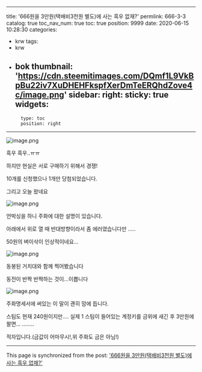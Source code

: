 
---
title: '666원을 3만원(택배비3천원 별도)에 사는 흑우 없재?'
permlink: 666-3-3
catalog: true
toc_nav_num: true
toc: true
position: 9999
date: 2020-06-15 10:28:30
categories:
- krw
tags:
- krw
- bok
thumbnail: 'https://cdn.steemitimages.com/DQmf1L9VkBpBu22iv7XuDHEHFkspfXerDmTeERQhdZove4c/image.png'
sidebar:
    right:
        sticky: true
widgets:
    -
        type: toc
        position: right
---


![image.png](https://cdn.steemitimages.com/DQmf1L9VkBpBu22iv7XuDHEHFkspfXerDmTeERQhdZove4c/image.png)

흑우 흑우..ㅠㅠ

하지만 현실은 서로 구매하기 위해서 경쟁! 

10개를 신청했으나 1개만 당첨되었습니다.

그리고 오늘 왔네요



![image.png](https://cdn.steemitimages.com/DQmVypEvSUqbAN9PBAZQ9nBP9Ms5xLmqjtpYUCg2Ca9kUnx/image.png)

언박싱을 하니 주화에 대한 설명이 있습니다.

아래에서 위로 열 때 반대방향이라서 좀 에러였습니다만 .....

50원의 벼이삭이 인상적이네요...



![image.png](https://cdn.steemitimages.com/DQmfCBk1827FUG4iZLKPqrBrvvPp7MM6cUfSMyt3eGVQ3LR/image.png)


동봉된 거치대와 함께 찍어봤습니다

동전이 반짝 반짝하는 것이...이쁩니다


![image.png](https://cdn.steemitimages.com/DQmSVZVN2CcQXN2NFAc4u9gGf7vz2N8yiceMbYMMR3pNxAc/image.png)

주화명세서에 써있는 이 말이 괜히 맘에 듭니다.




스팀도 현재 240원이지만.... 실제 1 스팀이 들어있는 계정키를 금위에 새긴 후
3만원에 팔면...
........

적자입니다.(금값이 어마무시!,위 주화도 금은 아님!)

- - -

This page is synchronized from the post: ['666원을 3만원(택배비3천원 별도)에 사는 흑우 없재?'](https://steemit.com/@virus707/666-3-3)
